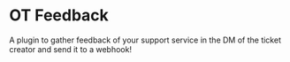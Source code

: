 # OT Feedback
A plugin to gather feedback of your support service in the DM of the ticket creator and send it to a webhook!